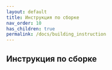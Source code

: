 ```yaml
---
layout: default
title: Инструкция по сборке
nav_order: 10
has_children: true
permalink: /docs/building_instruction
---
```


## Инструкция по сборке
